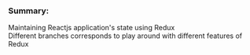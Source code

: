### Summary: 
Maintaining Reactjs application's state using Redux  
Different branches corresponds to play around with different features of Redux
